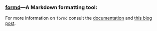 ### [formd](http://drbunsen.github.com/formd/)&mdash;A Markdown formatting tool:

For more information on `formd` consult the [documentation](http://drbunsen.github.com/formd/) and [this blog post](http://www.drbunsen.org/formd-a-markdown-formatting-tool.html).
